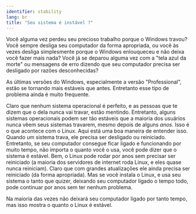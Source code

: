 ```yaml
---
identifier: stability
lang: br
title: "Seu sistema é instável ?"
---
```


Você alguma vez perdeu seu precioso trabalho porque o Windows travou? 
Você sempre desliga seu computador da forma apropriada, ou você às vezes 
desliga simplesmente porque o Windows enlouqueceu e não deixa você fazer 
mais nada? Você já se deparou alguma vez com a "tela azul da morte" ou 
mensagens de erro dizendo que seu computador precisa ser desligado por 
razões desconhecidas?

As últimas versões do Windows, especialmente a versão "Professional", 
estão se tornando mais estáveis que antes. Entretanto esse tipo de 
problema ainda é muito frequente.

Claro que nenhum sistema operacional é perfeito, e as pessoas que te 
dizem que o dela nunca vai travar, estão mentindo. Entretanto, alguns 
sistemas operacionais podem ser tão estáveis que a maioria dos usuários 
nunca vêem  seus sistemas travarem, mesmo depois de alguns <i>anos</i>. Isso é 
o que acontece com o Linux. Aqui está uma boa maneira de entender isso. 
Quando um sistema trava, ele precisa ser desligado ou reiniciado. 
Entretanto, se seu computador consegue ficar ligado e funcionando por 
muito tempo, não importa o quanto você o usa, você pode dizer que o 
sistema é estável. Bem, o Linux pode rodar por anos sem precisar ser 
reiniciado (a maioria dos servidores de internet roda Linux, e eles 
quase nunca reiniciam). Claro que com grandes atualizações ele ainda 
precisa ser reiniciado (da forma apropriada). Mas se você instala o 
Linux, e usa seu sistema o tanto que quizer, deixando seu computador 
ligado o tempo todo, pode continuar por anos sem ter nenhum 
problema.

Na maioria das vezes não deixará seu computador ligado por tanto 
tempo, mas isso mostra o quanto o Linux é estável.




